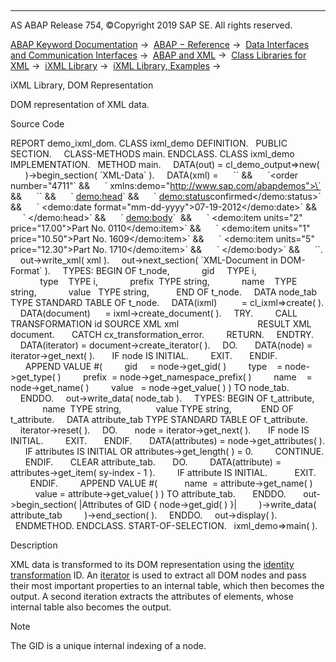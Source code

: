  

* * *

AS ABAP Release 754, ©Copyright 2019 SAP SE. All rights reserved.

[ABAP Keyword Documentation](https://help.sap.com/doc/abapdocu_754_index_htm/7.54/en-US/abenabap.htm) →  [ABAP − Reference](https://help.sap.com/doc/abapdocu_754_index_htm/7.54/en-US/abenabap_reference.htm) →  [Data Interfaces and Communication Interfaces](https://help.sap.com/doc/abapdocu_754_index_htm/7.54/en-US/abenabap_data_communication.htm) →  [ABAP and XML](https://help.sap.com/doc/abapdocu_754_index_htm/7.54/en-US/abenabap_xml.htm) →  [Class Libraries for XML](https://help.sap.com/doc/abapdocu_754_index_htm/7.54/en-US/abenabap_xml_libs.htm) →  [iXML Library](https://help.sap.com/doc/abapdocu_754_index_htm/7.54/en-US/abenabap_ixml_lib.htm) →  [iXML Library, Examples](https://help.sap.com/doc/abapdocu_754_index_htm/7.54/en-US/abenabap_ixml_lib_abexas.htm) → 

iXML Library, DOM Representation

DOM representation of XML data.

Source Code

REPORT demo\_ixml\_dom.
CLASS ixml\_demo DEFINITION.
  PUBLIC SECTION.
    CLASS-METHODS main.
ENDCLASS.
CLASS ixml\_demo IMPLEMENTATION.
  METHOD main.
    DATA(out) = cl\_demo\_output=>new(
      )->begin\_section( \`XML-Data\` ).
    DATA(xml) =
     \`<?xml version="1.0"?>\` &&
     \`<order number="4711"\` &&
     \` xmlns:demo="http://www.sap.com/abapdemos">\` &&
     \`<!-- Head and body of order -->\` &&
     \` <demo:head>\` &&
     \` <demo:status>confirmed</demo:status>\` &&
     \` <demo:date format="mm-dd-yyyy">07-19-2012</demo:date>\` &&
     \` </demo:head>\` &&
     \` <demo:body>\`  &&
     \` <demo:item units="2" price="17.00">Part No. 0110</demo:item>\` &&
     \` <demo:item units="1" price="10.50">Part No. 1609</demo:item>\` &&
     \` <demo:item units="5" price="12.30">Part No. 1710</demo:item>\` &&
     \` </demo:body>\` &&
     \`</order>\`.
    out->write\_xml( xml ).
    out->next\_section( \`XML-Document in DOM-Format\` ).
    TYPES: BEGIN OF t\_node,
            gid     TYPE i,
            type    TYPE i,
            prefix  TYPE string,
            name    TYPE string,
            value   TYPE string,
          END OF t\_node.
    DATA node\_tab TYPE STANDARD TABLE OF t\_node.
    DATA(ixml)          = cl\_ixml=>create( ).
    DATA(document)      = ixml->create\_document( ).
    TRY.
        CALL TRANSFORMATION id SOURCE XML xml
                               RESULT XML document.
      CATCH cx\_transformation\_error.
        RETURN.
    ENDTRY.
    DATA(iterator) = document->create\_iterator( ).
    DO.
      DATA(node) = iterator->get\_next( ).
      IF node IS INITIAL.
        EXIT.
      ENDIF.
      APPEND VALUE #(
        gid     = node->get\_gid( )
        type    = node->get\_type( )
        prefix  = node->get\_namespace\_prefix( )
        name    = node->get\_name( )
        value   = node->get\_value( ) ) TO node\_tab.
    ENDDO.
    out->write\_data( node\_tab ).
    TYPES: BEGIN OF t\_attribute,
             name  TYPE string,
             value TYPE string,
           END OF t\_attribute.
    DATA attribute\_tab TYPE STANDARD TABLE OF t\_attribute.
    iterator->reset( ).
    DO.
      node = iterator->get\_next( ).
      IF node IS INITIAL.
        EXIT.
      ENDIF.
      DATA(attributes) = node->get\_attributes( ).
      IF attributes IS INITIAL OR attributes->get\_length( ) = 0.
        CONTINUE.
      ENDIF.
      CLEAR attribute\_tab.
      DO.
        DATA(attribute) = attributes->get\_item( sy-index - 1 ).
        IF attribute IS INITIAL.
          EXIT.
        ENDIF.
        APPEND VALUE #(
          name  = attribute->get\_name( )
          value = attribute->get\_value( ) ) TO attribute\_tab.
      ENDDO.
      out->begin\_section( |Attributes of GID { node->get\_gid( ) }|
        )->write\_data( attribute\_tab
        )->end\_section( ).
    ENDDO.
    out->display( ).
  ENDMETHOD.
ENDCLASS.
START-OF-SELECTION.
  ixml\_demo=>main( ).

Description

XML data is transformed to its DOM representation using the [identity transformation](https://help.sap.com/doc/abapdocu_754_index_htm/7.54/en-US/abenid_trafo_glosry.htm "Glossary Entry") ID. An [iterator](https://help.sap.com/doc/abapdocu_754_index_htm/7.54/en-US/abenabap_ixml_lib_dom_iterat_read.htm) is used to extract all DOM nodes and pass their most important properties to an internal table, which then becomes the output. A second iteration extracts the attributes of elements, whose internal table also becomes the output.

Note

The GID is a unique internal indexing of a node.